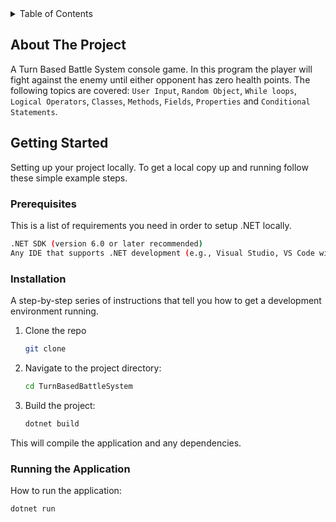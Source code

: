 
<!-- TABLE OF CONTENTS -->
<details>
  <summary>Table of Contents</summary>
  <ol>
    <li>
      <a href="#about-the-project">About The Project</a>      
    </li>
    <li>
      <a href="#getting-started">Getting Started</a>
      <ul>
        <li><a href="#prerequisites">Prerequisites</a></li>
        <li><a href="#installation">Installation</a></li>
      </ul>
    </li>    
  </ol>
</details>



<!-- ABOUT THE PROJECT -->
## About The Project

A Turn Based Battle System console game. In this program the player will fight against the enemy until either opponent has zero health points.
The following topics are covered: `User Input`, `Random Object`, `While loops`, `Logical Operators`, `Classes`, `Methods`, `Fields`, `Properties` and `Conditional Statements`.




<!-- GETTING STARTED -->
## Getting Started

Setting up your project locally.
To get a local copy up and running follow these simple example steps.

### Prerequisites

This is a list of requirements you need in order to setup .NET locally.
  ```sh
  .NET SDK (version 6.0 or later recommended)
  Any IDE that supports .NET development (e.g., Visual Studio, VS Code with C# plugin)

  ```

### Installation

A step-by-step series of instructions that tell you how to get a development environment running.

1. Clone the repo
   ```sh
   git clone 
   ```
2. Navigate to the project directory:
   ```sh
   cd TurnBasedBattleSystem
   ```
3. Build the project:
   ```js
   dotnet build

   ```
This will compile the application and any dependencies.


### Running the Application

How to run the application:

   ```sh
   dotnet run

   ```


